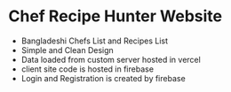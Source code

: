 # Chef Recipe Hunter Website

* Bangladeshi Chefs List and Recipes List
* Simple and Clean Design
* Data loaded from custom server hosted in vercel
* client site code is hosted in firebase
* Login and Registration is created by firebase


